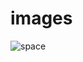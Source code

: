 # images
![space](https://github.com/LudwigLarsson/images/assets/119532642/e6f61bfc-aa7e-4bc7-8d4c-a2dbb8cbbcc4)

